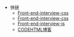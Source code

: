 * 快链
  * [Front-end-interview-css](http://codehtml.cn/front-end-interview-html)
  * [Front-end-interview-css](http://codehtml.cn/front-end-interview-css)
  * [Front-end-interview-js](http://codehtml.cn/front-end-interview-js)
  * [CODEHTML博客](http://codehtml.cn)